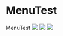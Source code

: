 # MenuTest
MenuTest
![](https://i.imgur.com/IRjO0no.png)
![](https://i.imgur.com/cG4ak3N.png)
![](https://i.imgur.com/UTyy2AU.png)
